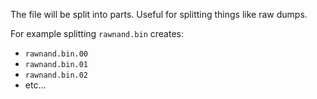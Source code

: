 The file will be split into parts.
Useful for splitting things like raw dumps.

For example splitting `rawnand.bin` creates:

- `rawnand.bin.00`
- `rawnand.bin.01`
- `rawnand.bin.02`
- etc...
